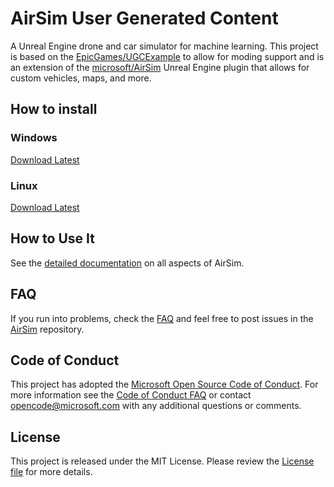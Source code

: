 # AirSim User Generated Content
A Unreal Engine drone and car simulator for machine learning. This project is based on the [EpicGames/UGCExample](https://github.com/EpicGames/UGCExample/) to allow for moding support and is an extension of the [microsoft/AirSim](https://github.com/Microsoft/AirSim/) Unreal Engine plugin that allows for custom vehicles, maps, and more.

## How to install

### Windows
[Download Latest](https://github.com/InfiniteGamingProductions/AirSim-UGC/releases)

### Linux
[Download Latest](https://github.com/InfiniteGamingProductions/AirSim-UGC/releases)

## How to Use It

See the [detailed documentation](https://microsoft.github.io/AirSim/) on all aspects of AirSim.

## FAQ

If you run into problems, check the [FAQ](https://microsoft.github.io/AirSim/faq) and feel free to post issues in the  [AirSim](https://github.com/Microsoft/AirSim/issues) repository.

## Code of Conduct

This project has adopted the [Microsoft Open Source Code of Conduct](https://opensource.microsoft.com/codeofconduct/). For more information see the [Code of Conduct FAQ](https://opensource.microsoft.com/codeofconduct/faq/) or contact [opencode@microsoft.com](mailto:opencode@microsoft.com) with any additional questions or comments.


## License

This project is released under the MIT License. Please review the [License file](LICENSE) for more details.